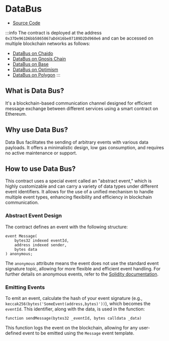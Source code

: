 # DataBus

- [Source Code](https://github.com/lidofinance/data-bus/blob/main/contracts/DataBus.sol)

:::info
The contract is deployed at the address `0x37De961D6bb5865867aDd416be07189D2Dd960e6` and can be accessed on multiple blockchain networks as follows:
- [DataBus on Chaido](https://gnosis-chiado.blockscout.com/address/0x37De961D6bb5865867aDd416be07189D2Dd960e6)
- [DataBus on Gnosis Chain](https://blockscout.com/xdai/mainnet/address/0x37De961D6bb5865867aDd416be07189D2Dd960e6)
- [DataBus on Base](https://basescan.org/address/0x37De961D6bb5865867aDd416be07189D2Dd960e6)
- [DataBus on Optimism](https://optimistic.etherscan.io/address/0x37De961D6bb5865867aDd416be07189D2Dd960e6)
- [DataBus on Polygon](https://polygonscan.com/address/0x37De961D6bb5865867aDd416be07189D2Dd960e6)
:::

## What is Data Bus?

It's a blockchain-based communication channel designed for efficient message exchange between different services using a smart contract on Ethereum.

## Why use Data Bus?

Data Bus facilitates the sending of arbitrary events with various data payloads. It offers a minimalistic design, low gas consumption, and requires no active maintenance or support.

## How to use Data Bus?

This contract uses a special event called an "abstract event," which is highly customizable and can carry a variety of data types under different event identifiers. It allows for the use of a unified mechanism to handle multiple event types, enhancing flexibility and efficiency in blockchain communication.

### Abstract Event Design

The contract defines an event with the following structure:

```solidity
event Message(
    bytes32 indexed eventId,
    address indexed sender,
    bytes data
) anonymous;
```

The `anonymous` attribute means the event does not use the standard event signature topic, allowing for more flexible and efficient event handling. For further details on anonymous events, refer to the [Solidity documentation](https://docs.soliditylang.org/en/latest/abi-spec.html#events).

### Emitting Events

To emit an event, calculate the hash of your event signature (e.g., `keccak256(bytes('SomeEvent(address,bytes)'))`), which becomes the `eventId`. This identifier, along with the data, is used in the function:

```solidity
function sendMessage(bytes32 _eventId, bytes calldata _data)
```

This function logs the event on the blockchain, allowing for any user-defined event to be emitted using the `Message` event template.

